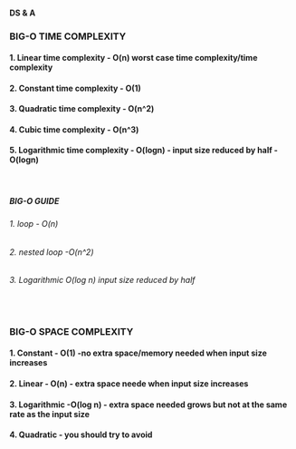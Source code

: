 #### DS & A
### BIG-O TIME COMPLEXITY 

#### 1. Linear time complexity      - O(n) worst case time complexity/time complexity
#### 2. Constant time complexity    - O(1)
#### 3. Quadratic time complexity   - O(n^2)
#### 4. Cubic time complexity       - O(n^3)
#### 5. Logarithmic time complexity - O(logn) - input size reduced by half - O(logn)

<br />

##### BIG-O GUIDE

###### 1. loop - O(n)
###### 2. nested loop -O(n^2)
###### 3. Logarithmic O(log n) input size reduced by half

<br />

### BIG-O SPACE COMPLEXITY

#### 1. Constant - O(1) -no extra space/memory needed when input size increases
#### 2. Linear   - O(n) - extra space neede when input size increases
#### 3. Logarithmic -O(log n) - extra space needed grows but not at the same rate as the input size
#### 4. Quadratic - you should try to avoid